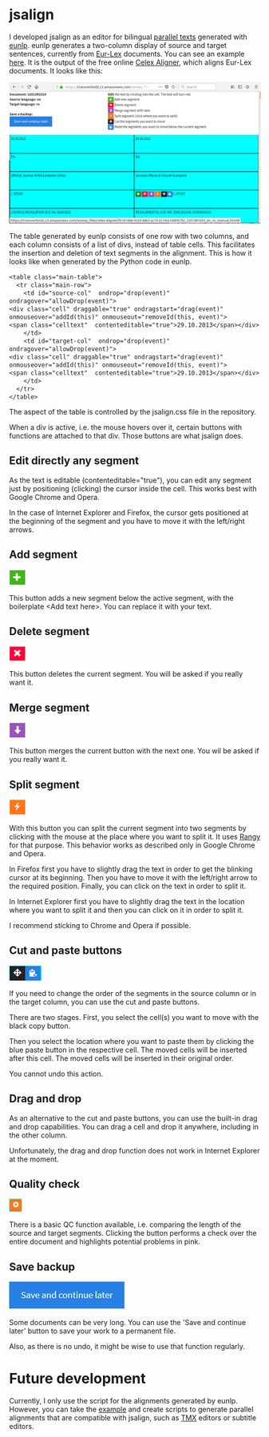 # jsalign

I developed jsalign as an editor for bilingual [parallel texts](https://en.wikipedia.org/wiki/Parallel_text) generated with [eunlp](https://github.com/filipok/eunlp). eunlp generates a two-column display of source and target sentences, currently from [Eur-Lex](http://eur-lex.europa.eu/homepage.html) documents. You can see an example [here](https://transverbis02.s3.amazonaws.com/wooey_files/celex-aligner/a2b069e4-605f-44b5-8356-be6414ab60fa/bi_32013R1024_en_ro_manual.html). It is the output of the free online [Celex Aligner](http://www.transverbis.ro/code/scripts/celex-aligner/), which aligns Eur-Lex documents. It looks like this:

![aligner](screenshots/aligner.png)

The table generated by eunlp consists of one row with two columns, and each column consists of a list of divs, instead of table cells. This facilitates the insertion and deletion of text segments in the alignment. This is how it looks like when generated by the Python code in eunlp. 

```
<table class="main-table">
  <tr class="main-row">
    <td id="source-col"  ondrop="drop(event)" ondragover="allowDrop(event)">
<div class="cell" draggable="true" ondragstart="drag(event)" onmouseover="addId(this)" onmouseout="removeId(this, event)">
<span class="celltext"  contenteditable="true">29.10.2013</span></div>
    </td>
    <td id="target-col"  ondrop="drop(event)" ondragover="allowDrop(event)">
<div class="cell" draggable="true" ondragstart="drag(event)" onmouseover="addId(this)" onmouseout="removeId(this, event)">
<span class="celltext"  contenteditable="true">29.10.2013</span></div>
    </td>
  </tr>
</table>
```
The aspect of the table is controlled by the jsalign.css file in the repository.

When a div is active, i.e. the mouse hovers over it, certain buttons with functions are attached to that div. Those buttons are what jsalign does.

## Edit directly any segment

As the text is editable (contenteditable="true"), you can edit any segment just by positioning (clicking) the cursor inside the cell. This works best with Google Chrome and Opera. 

In the case of Internet Explorer and Firefox, the cursor gets positioned at the beginning of the segment and you have to move it with the left/right arrows.

## Add segment
![add](screenshots/add.PNG)

This button adds a new segment below the active segment, with the boilerplate \<Add text here\>.
You can replace it with your text.
 

 
## Delete segment
![delete](screenshots/delete.PNG)

This button deletes the current segment. You will be asked if you really want it.

## Merge segment
![merge](screenshots/merge.PNG)

This button merges the current button with the next one. You wil be asked if you really want it.


## Split segment
![split](screenshots/split.PNG)

With this button you can split the current segment into two segments by clicking with the mouse at the place where you want to split it. It uses [Rangy](https://github.com/timdown/rangy) for that purpose. This behavior works as described only in Google Chrome and Opera. 

In Firefox first you have to slightly drag the text in order to get the blinking cursor at its beginning. Then you have to move it with the left/right arrow to the required position. Finally, you can click on the text in order to split it.

In Internet Explorer first you have to slightly drag the text in the location where you want to split it and then you can click on it in order to split it.

I recommend sticking to Chrome and Opera if possible.

## Cut and paste buttons
![cut](screenshots/cut-paste.PNG)

If you need to change the order of the segments in the source column or in the target column, you can use the cut and paste buttons. 

There are two stages. First, you select the cell(s) you want to move with the black copy button. 

Then you select the location where you want to paste them by clicking the blue paste button in the respective cell. The moved cells will be inserted after this cell. The moved cells will be inserted in their original order. 

You cannot undo this action. 


## Drag and drop

As an alternative to the cut and paste buttons, you can use the built-in drag and drop capabilities. You can drag a cell and drop it anywhere, including in the other column.

Unfortunately, the drag and drop function does not work in Internet Explorer at the moment. 


## Quality check
![QC](screenshots/QC.PNG)

There is a basic QC function available, i.e. comparing the length of the source and target segments. Clicking the button performs a check over the entire document and highlights potential problems in pink. 


## Save backup
![save](screenshots/save.PNG)

Some documents can be very long. You can use the 'Save and continue later' button to save your work to a permanent file. 

Also, as there is no undo, it might be wise to use that function regularly.

# Future development

Currently, I only use the script for the alignments generated by eunlp. However, you can take the [example](https://transverbis02.s3.amazonaws.com/wooey_files/celex-aligner/a2b069e4-605f-44b5-8356-be6414ab60fa/bi_32013R1024_en_ro_manual.html) and create scripts to generate parallel alignments that are compatible with jsalign, such as [TMX](https://en.wikipedia.org/wiki/Translation_Memory_eXchange) editors or subtitle editors.
